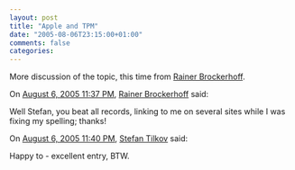 ```yaml
---
layout: post
title: "Apple and TPM"
date: "2005-08-06T23:15:00+01:00"
comments: false
categories: 
---
```


<p>More discussion of the topic, this time from <a href="http://brockerhoff.net/bb/viewtopic.php?p=1485%231485">Rainer Brockerhoff</a>.</p>

<section class="comments">

<div class="comment" id="comment-593">
On <a href="#comment-593" title="Permalink to this comment">August  6, 2005 11:37 PM</a>, <a href="http://www.brockerhoff.net/bb/viewtopic.php" title="http://www.brockerhoff.net/bb/viewtopic.php" rel="nofollow">Rainer Brockerhoff</a>
said:
<p>Well Stefan, you beat all records, linking to me on several sites while I was fixing my spelling; thanks!</p>


<div class="comment" id="comment-594">
On <a href="#comment-594" title="Permalink to this comment">August  6, 2005 11:40 PM</a>, <a href="/en/staff/st/">Stefan Tilkov</a>
said:
<p>Happy to - excellent entry, BTW.</p>


</section>

